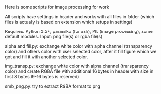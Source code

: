 Here is some scripts for image processing for work

All scripts have settings in header and works with all files in folder (which files is actually is based on extension which setups in settings)

Requires: Python 3.5+, paramiko (for ssh), PIL (image processing), some default modules.
Input: png file(s) or rgba file(s)

alpha and fill.py:
 exchange white color with alpha channel (transparency color) and others color with user selected color, after it fill figure which we got and fill it with another selected color.
 
 img_transp.py:
 exchange white color with alpha channel (transparency color) and create RGBA file with additional 16 bytes in header with size in first 8 bytes (9-16 bytes is reserved)
 
 smb_png.py:
   try to extract RGBA format to png
